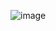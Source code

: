 ![image](https://github.com/adamfk/bouncy-button-data/assets/274012/507c7cf9-31c6-4cb2-bd1f-a365114fedb4)
